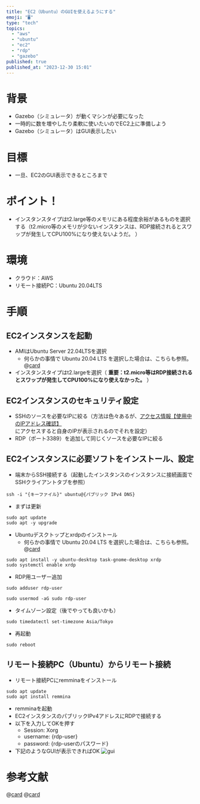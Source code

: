 ```yaml
---
title: "EC2（Ubuntu）のGUIを使えるようにする"
emoji: "🖥️"
type: "tech"
topics:
  - "aws"
  - "ubuntu"
  - "ec2"
  - "rdp"
  - "gazebo"
published: true
published_at: "2023-12-30 15:01"
---
```


# 背景
* Gazebo（シミュレータ）が動くマシンが必要になった
* 一時的に数を増やしたり柔軟に使いたいのでEC2上に準備しよう
* Gazebo（シミュレータ）はGUI表示したい

# 目標
* 一旦、EC2のGUI表示できるところまで

# ポイント！
* インスタンスタイプはt2.large等のメモリにある程度余裕があるものを選択する（t2.micro等のメモリが少ないインスタンスは、RDP接続されるとスワップが発生してCPU100%になり使えないようだ。 ）

# 環境
* クラウド：AWS
* リモート接続PC：Ubuntu 20.04LTS

# 手順
## EC2インスタンスを起動
* AMIはUbuntu Server 22.04LTSを選択
  * 何らかの事情で Ubuntu 20.04 LTS を選択した場合は、こちらも参照。
    @[card](https://www.yamamanx.com/ec2-ubuntu-desktop-rdp/)
* インスタンスタイプはt2.largeを選択（ **重要：t2.micro等はRDP接続されるとスワップが発生してCPU100%になり使えなかった。** ）

## EC2インスタンスのセキュリティ設定
* SSHのソースを必要なIPに絞る（方法は色々あるが、[アクセス情報【使用中のIPアドレス確認】](https://www.cman.jp/network/support/go_access.cgi)にアクセスすると自身のIPが表示されるのでそれを設定）
* RDP（ポート3389）を追加して同じくソースを必要なIPに絞る

## EC2インスタンスに必要ソフトをインストール、設定
* 端末からSSH接続する（起動したインスタンスのインスタンスに接続画面でSSHクライアントタブを参照）
```
ssh -i "{キーファイル}" ubuntu@{パブリック IPv4 DNS}
```
* まずは更新
```
sudo apt update
sudo apt -y upgrade
```
* Ubuntuデスクトップとxrdpのインストール
  * 何らかの事情で Ubuntu 20.04 LTS を選択した場合は、こちらも参照。
    @[card](https://www.yamamanx.com/ec2-ubuntu-desktop-rdp/)
```
sudo apt install -y ubuntu-desktop task-gnome-desktop xrdp
sudo systemctl enable xrdp
```
* RDP用ユーザー追加
```
sudo adduser rdp-user
```
```
sudo usermod -aG sudo rdp-user
```
* タイムゾーン設定（後でやっても良いかも）
```
sudo timedatectl set-timezone Asia/Tokyo
```
* 再起動
```
sudo reboot
```

## リモート接続PC（Ubuntu）からリモート接続
* リモート接続PCにremminaをインストール
```
sudo apt update 
sudo apt install remmina
```
* remminaを起動
* EC2インスタンスのパブリックIPv4アドレスにRDPで接続する
* 以下を入力してOKを押す
  * Session: Xorg
  * username: {rdp-user}
  * password: {rdp-userのパスワード}
* 下記のようなGUIが表示できればOK
![gui](https://storage.googleapis.com/zenn-user-upload/6e1605b59fc0-20231230.png)

# 参考文献
@[card](https://blog.usize-tech.com/ubuntu-desktop-on-ec2/)
@[card](https://www.yamamanx.com/ec2-ubuntu-desktop-rdp/)
